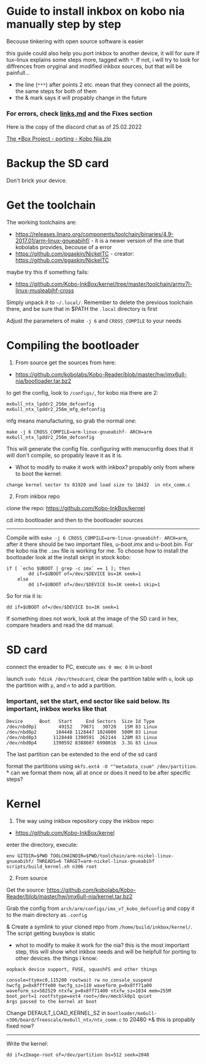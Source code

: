 # Guide to install inkbox on kobo nia manually step by step
Becouse tinkering with open source software is easier

this guide could also help you port inkbox to another device, it will for sure if tux-linux explains some steps more, tagged with `*`. If not, i will try to look for diffrences from oryginal and modified inkbox sources, but that will be painfull...
- the line (`***`) after points 2 etc. mean that they connect all the points, the same steps for both of them
- the & mark says it will propably change in the future

### For errors, check [links.md](https://github.com/Szybet/kobo-nia-audio/blob/main/links.md) and the Fixes section

Here is the copy of the discord chat as of 25.02.2022

[The *Box Project - porting - Kobo Nia.zip](https://github.com/Szybet/kobo-nia-audio/files/8144569/The.Box.Project.-.porting.-.Kobo.Nia.zip)

# Backup the SD card
Don't brick your device.

# Get the toolchain
The working toolchains are:
- https://releases.linaro.org/components/toolchain/binaries/4.9-2017.01/arm-linux-gnueabihf/ - it is a newer version of the one that kobolabs provides, becouse of a error
- https://github.com/pgaskin/NickelTC - creator: https://github.com/pgaskin/NickelTC

maybe try this if something fails:
- https://github.com/Kobo-InkBox/kernel/tree/master/toolchain/armv7l-linux-musleabihf-cross

Simply unpack it to `~/.local/`. Remember to delete the previous toolchain there, and be sure that in $PATH the `.local` directory is first

Adjust the parameters of make `-j 6` and `CROSS_COMPILE` to your needs

# Compiling the bootloader
1. From source
get the sources from here:
- https://github.com/kobolabs/Kobo-Reader/blob/master/hw/imx6ull-nia/bootloader.tar.bz2

to get the config, look to `/configs/`, for kobo nia there are 2:
```
mx6ull_ntx_lpddr2_256m_defconfig
mx6ull_ntx_lpddr2_256m_mfg_defconfig
```
mfg means manufacturing, so grab the normal one:
```
make -j 6 CROSS_COMPILE=arm-linux-gnueabihf- ARCH=arm mx6ull_ntx_lpddr2_256m_defconfig
```
This will generate the config file.
configuring with menuconfig does that it will don't compile, so propably leave it as it is.

* Whot to modify to make it work with inkbox? propably only from where to boot the kernel:
```
change kernel sector to 81920 and load size to 18432  in ntx_comm.c
```


2. From inkbox repo

clone the repo: https://github.com/Kobo-InkBox/kernel

cd into bootloader and then to the bootloader sources

***

Compile with `make -j 6 CROSS_COMPILE=arm-linux-gnueabihf- ARCH=arm`, after it there should be two important files, u-boot.imx and u-boot.bin. For the kobo nia the `.imx` file is working for me. To choose how to install the bootloader look at the install skript in stock kobo:
```
if [ `echo $UBOOT | grep -c imx` == 1 ]; then
        dd if=$UBOOT of=/dev/$DEVICE bs=1K seek=1
    else
        dd if=$UBOOT of=/dev/$DEVICE bs=1K seek=1 skip=1
```
So for nia it is:
```
dd if=$UBOOT of=/dev/$DEVICE bs=1K seek=1
```
If something does not work, look at the image of the SD card in hex, compare headers and read the dd manual.

# SD card
connect the ereader to PC, execute `ums 0 mmc 0` in u-boot

launch `sudo fdisk /dev/thesdcard`, clear the partition table with `o`, look up the partition with `p`, and `n` to add a partition.

### Important, set the start, end sector like said below. Its important, inkbox works like that
```
Device      Boot   Start     End Sectors  Size Id Type
/dev/nbd0p1        49152   79871   30720   15M 83 Linux
/dev/nbd0p2       104448 1128447 1024000  500M 83 Linux
/dev/nbd0p3      1128448 1390591  262144  128M 83 Linux
/dev/nbd0p4      1390592 8388607 6998016  3.3G 83 Linux
```
The last partition can be extended to the end of the sd card

format the partitions using ```mkfs.ext4 -O "^metadata_csum" /dev/partition```. * can we format them now, all at once or does it need to be after specific steps?

# Kernel
1. The way using inkbox repository
copy the inkbox repo:
- https://github.com/Kobo-InkBox/kernel

enter the directory, execute:
```
env GITDIR=$PWD TOOLCHAINDIR=$PWD/toolchain/arm-nickel-linux-gnueabihf/ THREADS=6 TARGET=arm-nickel-linux-gnueabihf scripts/build_kernel.sh n306 root
```

2. From source

Get the source: https://github.com/kobolabs/Kobo-Reader/blob/master/hw/imx6ull-nia/kernel.tar.bz2

Grab the config from `arch/arm/configs/imx_v7_kobo_defconfig` and copy it to the main directory as `.config`

& Create a symlink to your cloned repo from `/home/build/inkbox/kernel/`. The script getting busybox is static

* whot to modify to make it work for the nia? this is the most important step, this will show whot inkbox needs and will be helpfull for porting to other devices. the things i know:
```
oopback device support, FUSE, squashFS and other things

console=ttymxc0,115200 rootwait rw no_console_suspend hwcfg_p=0x8ffffe00 hwcfg_sz=110 waveform_p=0x8ff71a00 waveform_sz=582529 ntxfw_p=0x8ff71400 ntxfw_sz=1034 mem=255M boot_port=1 rootfstype=ext4 root=/dev/mmcblk0p1 quiet
Args passed to the kernel at boot
```

Change DEFAULT_LOAD_KERNEL_SZ in `bootloader/mx6ull-n306/board/freescale/mx6ull_ntx/ntx_comm.c` to 20480 \*& this is propably fixed now?

***
Write the kernel:
```
dd if=zImage-root of=/dev/partition bs=512 seek=2048
```

